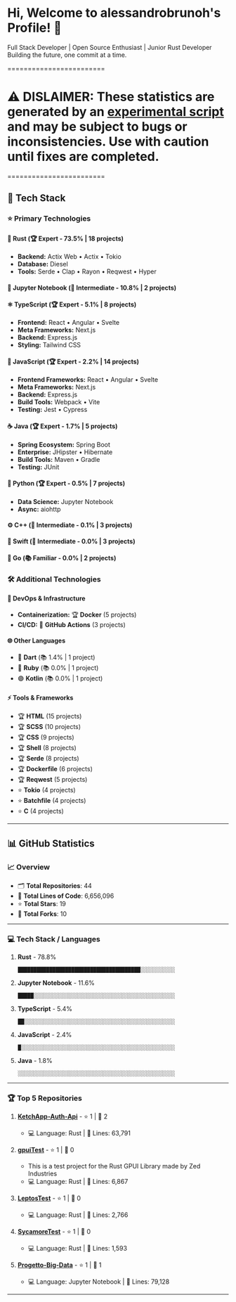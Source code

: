 # Hi, Welcome to alessandrobrunoh's Profile! 👋

Full Stack Developer | Open Source Enthusiast | Junior Rust Developer 
Building the future, one commit at a time.


========================
# ⚠️ DISLAIMER: These statistics are generated by an [experimental script](https://github.com/alessandrobrunoh/git-user-readme-autoupdater) and may be subject to bugs or inconsistencies. Use with caution until fixes are completed.
========================

## 🚀 Tech Stack

### ⭐ Primary Technologies

#### 🦀 Rust (🏆 Expert - 73.5% | 18 projects)

- **Backend:** Actix Web • Actix • Tokio
- **Database:** Diesel
- **Tools:** Serde • Clap • Rayon • Reqwest • Hyper

#### 📓 Jupyter Notebook (💫 Intermediate - 10.8% | 2 projects)


#### ⚛️ TypeScript (🏆 Expert - 5.1% | 8 projects)

- **Frontend:** React • Angular • Svelte
- **Meta Frameworks:** Next.js
- **Backend:** Express.js
- **Styling:** Tailwind CSS

#### 💛 JavaScript (🏆 Expert - 2.2% | 14 projects)

- **Frontend Frameworks:** React • Angular • Svelte
- **Meta Frameworks:** Next.js
- **Backend:** Express.js
- **Build Tools:** Webpack • Vite
- **Testing:** Jest • Cypress

#### ☕ Java (🏆 Expert - 1.7% | 5 projects)

- **Spring Ecosystem:** Spring Boot
- **Enterprise:** JHipster • Hibernate
- **Build Tools:** Maven • Gradle
- **Testing:** JUnit

#### 🐍 Python (🏆 Expert - 0.5% | 7 projects)

- **Data Science:** Jupyter Notebook
- **Async:** aiohttp

#### ⚙️ C++ (💫 Intermediate - 0.1% | 3 projects)


#### 🍎 Swift (💫 Intermediate - 0.0% | 3 projects)


#### 🔵 Go (📚 Familiar - 0.0% | 2 projects)


### 🛠️ Additional Technologies

#### 🚀 DevOps & Infrastructure

- **Containerization:** 🏆 **Docker** (5 projects)
- **CI/CD:** 💫 **GitHub Actions** (3 projects)

#### 🌐 Other Languages

- 🎯 **Dart** (📚 1.4% | 1 project)
- 💎 **Ruby** (📚 0.0% | 1 project)
- 🟣 **Kotlin** (📚 0.0% | 1 project)

#### ⚡ Tools & Frameworks

- 🏆 **HTML** (15 projects)
- 🏆 **SCSS** (10 projects)
- 🏆 **CSS** (9 projects)
- 🏆 **Shell** (8 projects)
- 🏆 **Serde** (8 projects)
- 🏆 **Dockerfile** (6 projects)
- 🏆 **Reqwest** (5 projects)
- ⭐ **Tokio** (4 projects)
- ⭐ **Batchfile** (4 projects)
- ⭐ **C** (4 projects)

---

## 📊 GitHub Statistics

### 📈 Overview

- 🗂️ **Total Repositories**: 44
- 📝 **Total Lines of Code**: 6,656,096
- ⭐ **Total Stars**: 19
- 🔱 **Total Forks**: 10

---

### 💻 Tech Stack / Languages

1. **Rust** - 78.8%
   ```
   ███████████████████████████████████████░░░░░░░░░░░
   ```

2. **Jupyter Notebook** - 11.6%
   ```
   █████░░░░░░░░░░░░░░░░░░░░░░░░░░░░░░░░░░░░░░░░░░░░░
   ```

3. **TypeScript** - 5.4%
   ```
   ██░░░░░░░░░░░░░░░░░░░░░░░░░░░░░░░░░░░░░░░░░░░░░░░░
   ```

4. **JavaScript** - 2.4%
   ```
   █░░░░░░░░░░░░░░░░░░░░░░░░░░░░░░░░░░░░░░░░░░░░░░░░░
   ```

5. **Java** - 1.8%
   ```
   ░░░░░░░░░░░░░░░░░░░░░░░░░░░░░░░░░░░░░░░░░░░░░░░░░░
   ```

---

### 🏆 Top 5 Repositories

1. **[KetchApp-Auth-Api](https://github.com/alessandrobrunoh/KetchApp-Auth-Api)** - ⭐ 1 | 🔱 2
   - 💻 Language: Rust | 📝 Lines: 63,791

2. **[gpuiTest](https://github.com/alessandrobrunoh/gpuiTest)** - ⭐ 1 | 🔱 0
   - This is a test project for the Rust GPUI Library made by Zed Industries
   - 💻 Language: Rust | 📝 Lines: 6,867

3. **[LeptosTest](https://github.com/alessandrobrunoh/LeptosTest)** - ⭐ 1 | 🔱 0
   - 💻 Language: Rust | 📝 Lines: 2,766

4. **[SycamoreTest](https://github.com/alessandrobrunoh/SycamoreTest)** - ⭐ 1 | 🔱 0
   - 💻 Language: Rust | 📝 Lines: 1,593

5. **[Progetto-Big-Data](https://github.com/alessandrobrunoh/Progetto-Big-Data)** - ⭐ 1 | 🔱 1
   - 💻 Language: Jupyter Notebook | 📝 Lines: 79,128

---
